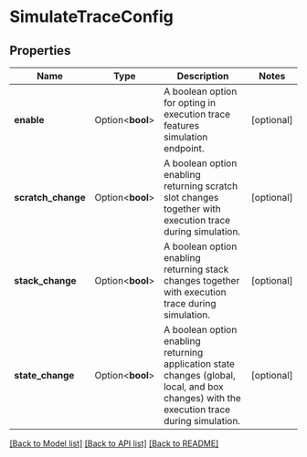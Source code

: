 # SimulateTraceConfig

## Properties

Name | Type | Description | Notes
------------ | ------------- | ------------- | -------------
**enable** | Option<**bool**> | A boolean option for opting in execution trace features simulation endpoint. | [optional]
**scratch_change** | Option<**bool**> | A boolean option enabling returning scratch slot changes together with execution trace during simulation. | [optional]
**stack_change** | Option<**bool**> | A boolean option enabling returning stack changes together with execution trace during simulation. | [optional]
**state_change** | Option<**bool**> | A boolean option enabling returning application state changes (global, local, and box changes) with the execution trace during simulation. | [optional]

[[Back to Model list]](../README.md#documentation-for-models) [[Back to API list]](../README.md#documentation-for-api-endpoints) [[Back to README]](../README.md)


